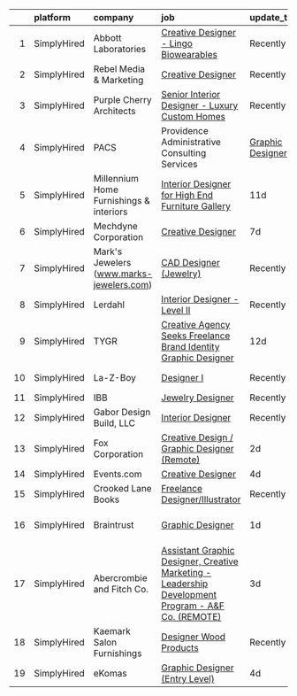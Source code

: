 

|    | platform    | company                                              | job                                                                                                                                                                                                              | update_time   | location          |
|---:|:------------|:-----------------------------------------------------|:-----------------------------------------------------------------------------------------------------------------------------------------------------------------------------------------------------------------|:--------------|:------------------|
|  1 | SimplyHired | Abbott Laboratories                                  | [Creative Designer - Lingo Biowearables](https://www.simplyhired.com/job/hYlYE9nCEdqPA7gegnvIiO2tQz03hFgzeK6pG_5jFy1lez2mkvqrbA?q=creative+designer)                                                             | Recently      | Alameda, CA       |
|  2 | SimplyHired | Rebel Media & Marketing                              | [Creative Designer](https://www.simplyhired.com/job/NUMXmQam_eB2pAaH1tPo3IqDX1-U2CnnCibxrzdPp7A2NkzVF9wDOg?q=creative+designer)                                                                                  | Recently      | Remote            |
|  3 | SimplyHired | Purple Cherry Architects                             | [Senior Interior Designer - Luxury Custom Homes](https://www.simplyhired.com/job/b_AtsUGTH2-alvoxK4Z_OOf8OHZ-Gk9swxloebiFOOh2vZpryFZ5zQ?q=creative+designer)                                                     | Recently      | Annapolis, MD     |
|  4 | SimplyHired | PACS | Providence Administrative Consulting Services | [Graphic Designer](https://www.simplyhired.com/job/YkjBTrYfoJleChPk8MgwgixSyVJ3z5Jt0IuwqA7_wKPmZ06vdG6lFw?q=creative+designer)                                                                                   | 1d            | Rocklin, CA       |
|  5 | SimplyHired | Millennium Home Furnishings & interiors              | [Interior Designer for High End Furniture Gallery](https://www.simplyhired.com/job/rv2eNSZbYazWfDZS1D8P0RNGE7oabLgQsiVOUR4SJZGOiGAgqbFo3w?q=creative+designer)                                                   | 11d           | Germantown, TN    |
|  6 | SimplyHired | Mechdyne Corporation                                 | [Creative Designer](https://www.simplyhired.com/job/hMGUPSshnC3aOOmjgeTSu-xiZb9VBfvD5RwbTkoGGgMiZH-aZE7fnA?q=creative+designer)                                                                                  | 7d            | Mountain View, CA |
|  7 | SimplyHired | Mark's Jewelers (www.marks-jewelers.com)             | [CAD Designer (Jewelry)](https://www.simplyhired.com/job/nMduo5yZ4ykESVF3rROTwlRpvwgbSNcO8SUGdbPWUMkKIicAK5ZPNA?q=creative+designer)                                                                             | Recently      | Atlantic City, NJ |
|  8 | SimplyHired | Lerdahl                                              | [Interior Designer - Level II](https://www.simplyhired.com/job/HvSBbviC_5EiscsJGKvrGIICDstwsl4rJYULYS0VcWtoK2nu0d8acg?q=creative+designer)                                                                       | Recently      | Middleton, WI     |
|  9 | SimplyHired | TYGR                                                 | [Creative Agency Seeks Freelance Brand Identity Graphic Designer](https://www.simplyhired.com/job/CP9brU4eVQOI1CNIBqMoCq88aVbd9i276fehMj7G2hKFMqdyhp7c3Q?q=creative+designer)                                    | 12d           | Remote            |
| 10 | SimplyHired | La-Z-Boy                                             | [Designer I](https://www.simplyhired.com/job/C9xxRPr73oyFF2Qznu8m2rh9ECPgKNm8NIacRK6NItDhJosSYDnhjg?q=creative+designer)                                                                                         | Recently      | Lancaster, PA     |
| 11 | SimplyHired | IBB                                                  | [Jewelry Designer](https://www.simplyhired.com/job/7xq-AfpSXCuVNbd88of2PBAJmtmoKxDTaztvEFzxS35Vba-2jdePEA?q=creative+designer)                                                                                   | Recently      | Sunrise, FL       |
| 12 | SimplyHired | Gabor Design Build, LLC                              | [Interior Designer](https://www.simplyhired.com/job/vb_XrFWO4kysWplrQGv6Pl3qTddwA0SDHgWa9fkl32d7MNZtgUvQMA?q=creative+designer)                                                                                  | Recently      | Germantown, WI    |
| 13 | SimplyHired | Fox Corporation                                      | [Creative Design / Graphic Designer (Remote)](https://www.simplyhired.com/job/XepYQ8vC7m4hnZn0QAfDKj8nh8DNrMnpqW4G67D-8EtlAssQJdZndg?q=creative+designer)                                                        | 2d            | Ruston, LA        |
| 14 | SimplyHired | Events.com                                           | [Creative Designer](https://www.simplyhired.com/job/cqfBIc77o1d7GdS-h50v_iK9KBKdo7GGOkvL6LGdaIM0RaeP9SIwDA?q=creative+designer)                                                                                  | 4d            | La Jolla, CA      |
| 15 | SimplyHired | Crooked Lane Books                                   | [Freelance Designer/Illustrator](https://www.simplyhired.com/job/7-oep-i_7yGCdk0DJ_OH2vzdbNj70sC1mFujxIhSI1Owd9RNnsIQkw?q=creative+designer)                                                                     | Recently      | Remote            |
| 16 | SimplyHired | Braintrust                                           | [Graphic Designer](https://www.simplyhired.com/job/GoOSEIOMRa2sM2Q4iY0yk2rTy7kspGFSz7KLNc37xEuIAZQBcrIS_A?q=creative+designer)                                                                                   | 1d            | San Francisco, CA |
| 17 | SimplyHired | Abercrombie and Fitch Co.                            | [Assistant Graphic Designer, Creative Marketing - Leadership Development Program - A&F Co. (REMOTE)](https://www.simplyhired.com/job/ojazwMRKXhkkqLM4Enx8fagD7xyjh2Y8NWxfQjavGrz0FVznsx3FWQ?q=creative+designer) | 3d            | Columbus, OH      |
| 18 | SimplyHired | Kaemark Salon Furnishings                            | [Designer Wood Products](https://www.simplyhired.com/job/o9CHMW0M7NjKTPOHm0RTzh2rK3Ffw-L-fFb6m08iaCPSGGzvo-K3Qw?q=creative+designer)                                                                             | Recently      | Giddings, TX      |
| 19 | SimplyHired | eKomas                                               | [Graphic Designer (Entry Level)](https://www.simplyhired.com/job/c9HNq9LT9kbzSdY2rHdHNQFtyd_IFCqA4lz9Wfb4BnKKzuJ24_2hBA?q=creative+designer)                                                                     | 4d            | San Ramon, CA     |